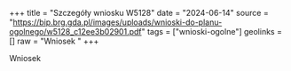 +++
title = "Szczegóły wniosku W5128"
date = "2024-06-14"
source = "https://bip.brg.gda.pl/images/uploads/wnioski-do-planu-ogolnego/w5128_c12ee3b02901.pdf"
tags = ["wnioski-ogolne"]
geolinks = []
raw = "Wniosek "
+++

Wniosek




